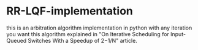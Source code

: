 # RR-LQF-implementation
this is an arbitration algorithm implementation in python with any iteration you want
this algorithm explained in "On Iterative Scheduling for Input-Queued Switches
With a Speedup of 2−1/N" article.
